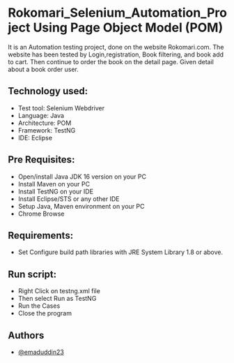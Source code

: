 
# Rokomari_Selenium_Automation_Project Using Page Object Model (POM)

It is an Automation testing project, done on the website Rokomari.com. The website has been tested by Login,registration, Book filtering, and book add to cart. Then continue to order the book on the detail page. Given detail about a book order user. 



## Technology used:

- Test tool: Selenium Webdriver
- Language: Java
- Architecture: POM
- Framework: TestNG
- IDE: Eclipse

## Pre Requisites:
- Open/install Java JDK 16 version on your PC
- Install Maven on your PC
- Install TestNG on your IDE
- Install Eclipse/STS or any other IDE
- Setup Java, Maven environment on your PC
- Chrome Browse

## Requirements:
- Set Configure build path libraries with JRE System Library 1.8 or above.

## Run script:
- Right Click on testng.xml file
- Then select Run as TestNG
- Run the Cases
- Close the program



## Authors

- [@emaduddin23](https://github.com/emaduddin23)


